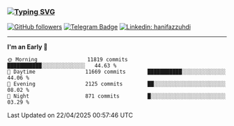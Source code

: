 ### [![Typing SVG](https://readme-typing-svg.herokuapp.com?font=lato&size=22&lines=Hi+There+👋)](https://git.io/typing-svg) 

[![GitHub followers](https://img.shields.io/github/followers/hanifazzuhdi?label=Follow&style=social)](https://github.com/hanifazzuhdi/?tab=follow) 
[![Telegram Badge](https://img.shields.io/badge/-hanif0198-blue?style=social&logo=telegram&link=https://www.t.me/hanif0198/)](https://www.t.me/hanif0198/) 
[![Linkedin: hanifazzuhdi](https://img.shields.io/badge/-hanifazzuhdi-blue?style=flat-square&logo=Linkedin&logoColor=white&link=https://www.linkedin.com/in/hanif-az-zuhdi-69688019b/)](https://www.linkedin.com/in/hanif-az-zuhdi-69688019b/) 

<hr/>

<!--START_SECTION:waka-->
**I'm an Early 🐤** 

```text
🌞 Morning                11819 commits       ███████████░░░░░░░░░░░░░░   44.63 % 
🌆 Daytime                11669 commits       ███████████░░░░░░░░░░░░░░   44.06 % 
🌃 Evening                2125 commits        ██░░░░░░░░░░░░░░░░░░░░░░░   08.02 % 
🌙 Night                  871 commits         █░░░░░░░░░░░░░░░░░░░░░░░░   03.29 % 
```



 Last Updated on 22/04/2025 00:57:46 UTC
<!--END_SECTION:waka-->
